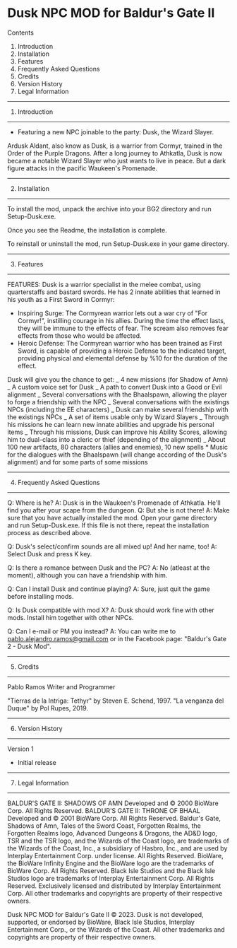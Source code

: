 # Dusk NPC MOD for Baldur's Gate II

Contents

1. Introduction
2. Installation
3. Features
4. Frequently Asked Questions
5. Credits
6. Version History
7. Legal Information

---

1. Introduction

---

- Featuring a new NPC joinable to the party: Dusk, the Wizard Slayer.

Ardusk Aldant, also know as Dusk, is a warrior from Cormyr, trained in the Order of the Purple Dragons. After a long journey to Athkatla, Dusk is now became a notable Wizard Slayer who just wants to live in peace. But a dark figure attacks in the pacific Waukeen's Promenade.

---

2. Installation

---

To install the mod, unpack the archive into your BG2 directory and run
Setup-Dusk.exe.

Once you see the Readme, the installation is complete.

To reinstall or uninstall the mod, run Setup-Dusk.exe in your game directory.

---

3. Features

---

FEATURES:
Dusk is a warrior specialist in the melee combat, using quarterstaffs and bastard swords. He has 2 innate abilities that learned in his youth as a First Sword in Cormyr:

- Inspiring Surge: The Cormyrean warrior lets out a war cry of "For Cormyr!", instilling courage in his allies. During the time the effect lasts, they will be immune to the effects of fear. The scream also removes fear effects from those who would be affected.
- Heroic Defense: The Cormyrean warrior who has been trained as First Sword, is capable of providing a Heroic Defense to the indicated target, providing physical and elemental defense by %10 for the duration of the effect.

Dusk will give you the chance to get:
_ 4 new missions (for Shadow of Amn)
_ A custom voice set for Dusk
_ A path to convert Dusk into a Good or Evil alignment
_ Several conversations with the Bhaalspawn, allowing the player to forge a friendship with the NPC
_ Several conversations with the existings NPCs (including the EE characters)
_ Dusk can make several friendship with the existings NPCs
_ A set of items usable only by Wizard Slayers
_ Through his missions he can learn new innate abilities and upgrade his personal items
_ Through his missions, Dusk can improve his Ability Scores, allowing him to dual-class into a cleric or thief (depending of the alignment)
_ About 100 new artifacts, 80 characters (allies and enemies), 10 new spells \* Music for the dialogues with the Bhaalspawn (will change according of the Dusk's alignment) and for some parts of some missions

---

4. Frequently Asked Questions

---

Q: Where is he?
A: Dusk is in the Waukeen's Promenade of Athkatla. He'll find you after your scape from the dungeon.
Q: But she is not there!
A: Make sure that you have actually installed the mod. Open your game directory
and run Setup-Dusk.exe. If this file is not there, repeat the installation
process as described above.

Q: Dusk's select/confirm sounds are all mixed up! And her name, too!
A: Select Dusk and press K key.

Q: Is there a romance between Dusk and the PC?
A: No (atleast at the moment), although you can have a friendship with him.

Q: Can I install Dusk and continue playing?
A: Sure, just quit the game before installing mods.

Q: Is Dusk compatible with mod X?
A: Dusk should work fine with other mods. Install him together with other
NPCs.

Q: Can I e-mail or PM you instead?
A: You can write me to pablo.alejandro.ramos@gmail.com or in the Facebook page: "Baldur's Gate 2 - Dusk Mod".

---

5. Credits

---

Pablo Ramos Writer and Programmer

"Tierras de la Intriga: Tethyr" by Steven E. Schend, 1997.
"La venganza del Duque" by Pol Rupes, 2019.

---

6. Version History

---

Version 1

- Initial release

---

7. Legal Information

---

BALDUR'S GATE II: SHADOWS OF AMN Developed and © 2000 BioWare Corp. All Rights
Reserved. BALDUR'S GATE II: THRONE OF BHAAL Developed and © 2001 BioWare
Corp. All Rights Reserved. Baldur's Gate, Shadows of Amn, Tales of the Sword
Coast, Forgotten Realms, the Forgotten Realms logo, Advanced Dungeons & Dragons,
the AD&D logo, TSR and the TSR logo, and the Wizards of the Coast logo, are
trademarks of the Wizards of the Coast, Inc., a subsidiary of Hasbro, Inc., and
are used by Interplay Entertainment Corp. under license. All Rights Reserved.
BioWare, the BioWare Infinity Engine and the BioWare logo are the trademarks of
BioWare Corp. All Rights Reserved. Black Isle Studios and the Black Isle Studios
logo are trademarks of Interplay Entertainment Corp. All Rights Reserved.
Exclusively licensed and distributed by Interplay Entertainment Corp. All other
trademarks and copyrights are property of their respective owners.

Dusk NPC MOD for Baldur's Gate II © 2023. Dusk is not
developed, supported, or endorsed by BioWare, Black Isle Studios, Interplay
Entertainment Corp., or the Wizards of the Coast. All other trademarks and
copyrights are property of their respective owners.
